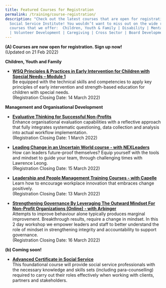 ```yaml
---
title: Featured Courses for Registration
permalink: /training/course-registration/
description: "Check out the latest courses that are open for registration at the
  Social Service Institute! You wouldn’t want to miss out on the wide range of
  courses that we offer:  Children, Youth & Family | Disability | Mental Health
  | Volunteer Development | Caregiving | Cross Sector | Board Development "
---
```

**(A) Courses are now open for registration. Sign up now!**
<br>(Updated on 21 Feb 2022)

**Children, Youth and Family**
* **[WSQ Principles & Practices in Early Intervention for Children with Special Needs – Module 1](https://iltms.ssi.gov.sg/registration#/Course?coursecode=SDIS463)**
<br>Be equipped with the technical skills and competencies to apply key principles of early intervention and strength-based education for children with special needs.
<br>(Registration Closing Date: 14 March 2022)


**Management and Organisational Development**

* **[Evaluative Thinking for Successful Non-Profits](https://iltms.ssi.gov.sg/registration/#/Course?coursecode=NMGT5992)**
<br> Enhance organisational evaluation capabilities with a reflective approach that fully integrates systematic questioning, data collection and analysis into actual workflow implementation. 
<br> (Registration Closing Date:  1 March 2022)


* **[Leading Change in an Uncertain World course - with NEXLeaders](https://go.gov.sg/nexleadership)**
<br>How can leaders future-proof themselves? Equip yourself with the tools and mindset to guide your team, through challenging times with Lawrence Leong.
<br> (Registration Closing Date: 15 March 2022)


* **[Leadership and People Management Training Courses - with Capelle](https://forms.office.com/r/MBdJgS9VLB)**
<br>Learn how to encourage workplace innovation that embraces change positively. 
<br> (Registration Closing Date:  13 March 2022)


* **[Strengthening Governance By Leveraging The Outward Mindset For Non-Profit Organizations (Online) - with Arbinger](https://forms.office.com/r/MBdJgS9VLB)**
<br>Attempts to improve behaviour alone typically produces marginal improvement. Breakthrough results, require a change in mindset. In this 2 day workshop we empower leaders and staff to better understand the role of mindset in strengthening integrity and accountability to support governance.<br> (Registration Closing Date: 16 March 2022)

**(b) Coming soon!**
* **[Advanced Certificate in Social Service](https://www.ssi.gov.sg/training/cet-programmes/advanced-certificate-in-social-service/)**
<br>This foundational course will provide social service professionals with the necessary knowledge and skills sets (including para-counselling) required to carry out their roles effectively when working with clients, partners and stakeholders.